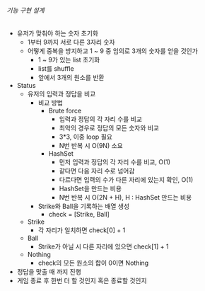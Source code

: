###### 기능 구현 설계
- 유저가 맞춰야 하는 숫자 초기화  
  - 1부터 9까지 서로 다른 3자리 숫자
  - 어떻게 중복을 방지하고 1 ~ 9 중 임의로 3개의 숫자를 얻을 것인가
    - 1 ~ 9가 있는 list 초기화
    - list를 shuffle
    - 앞에서 3개의 원소를 반환
- Status
  - 유저의 입력과 정답을 비교
    - 비교 방법
      - Brute force
        - 입력과 정답의 각 자리 수를 비교
        - 최악의 경우로 정답의 모든 숫자와 비교
        - 3*3, 이중 loop 필요
        - N번 반복 시 O(9N) 소요
      - HashSet
        - 먼저 입력과 정답의 각 자리 수를 비교, O(1)
        - 같다면 다음 자리 수로 넘어감
        - 다르다면 입력의 수가 다른 자리에 있는지 확인, O(1)
        - HashSet을 만드는 비용
        - N번 반복 시 O(2N + H), H : HashSet 만드는 비용
    - Strike와 Ball을 기록하는 배열 생성
      - check = [Strike, Ball]
  - Strike
    - 각 자리가 일치하면 check[0] + 1
  - Ball
    - Strike가 아닐 시 다른 자리에 있으면 check[1] + 1
  - Nothing
    - check의 모든 원소의 합이 0이면 Nothing
- 정답을 맞출 때 까지 진행
- 게임 종료 후 한번 더 할 것인지 혹은 종료할 것인지